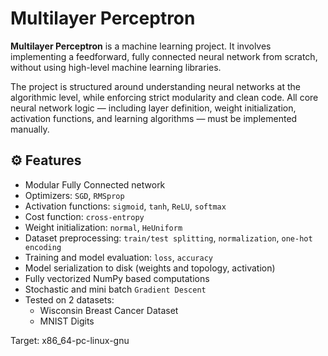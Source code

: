 # Multilayer Perceptron

**Multilayer Perceptron** is a machine learning project.
It involves implementing a feedforward, fully connected neural network from scratch, without using high-level machine learning libraries.

The project is structured around understanding neural networks at the algorithmic level, while enforcing strict modularity and clean code.
All core neural network logic — including layer definition, weight initialization, activation functions, and learning algorithms — must be implemented manually.

## ⚙️ Features

- Modular Fully Connected network
- Optimizers: `SGD`, `RMSprop`
- Activation functions: `sigmoid`, `tanh`, `ReLU`, `softmax`
- Cost function: `cross-entropy`
- Weight initialization: `normal`, `HeUniform`
- Dataset preprocessing: `train/test splitting`, `normalization`, `one-hot encoding`
- Training  and model evaluation: `loss`, `accuracy`
- Model serialization to disk (weights and topology, activation)
- Fully vectorized NumPy based computations
- Stochastic and mini batch `Gradient Descent`
- Tested on 2 datasets:
  - Wisconsin Breast Cancer Dataset
  - MNIST Digits

Target: x86_64-pc-linux-gnu
